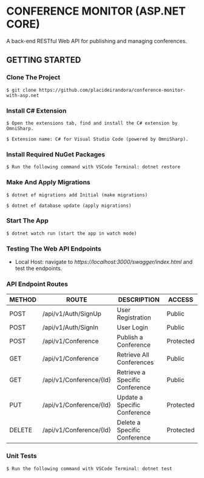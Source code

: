 # CONFERENCE MONITOR (ASP.NET CORE)
A back-end RESTful Web API for publishing and managing conferences.

## GETTING STARTED

### Clone The Project

```
$ git clone https://github.com/placideirandora/conference-monitor-with-asp.net
```

### Install C# Extension

```
$ Open the extensions tab, find and install the C# extension by OmniSharp. 
```
```
$ Extension name: C# for Visual Studio Code (powered by OmniSharp).
```

### Install Required NuGet Packages

```
$ Run the following command with VSCode Terminal: dotnet restore
```

### Make And Apply Migrations

```
$ dotnet ef migrations add Initial (make migrations)
```
```
$ dotnet ef database update (apply migrations)
```

### Start The App

```
$ dotnet watch run (start the app in watch mode)
```

### Testing The Web API Endpoints

- Local Host: navigate to *https://localhost:3000/swagger/index.html* and test the endpoints.

### API Endpoint Routes

| METHOD | ROUTE | DESCRIPTION | ACCESS |
|--------|----------------|-------------|-----------------|
|  POST  | /api/v1/Auth/SignUp | User Registration | Public |
|  POST  | /api/v1/Auth/SignIn | User Login | Public |
|  POST  | /api/v1/Conference | Publish a Conference | Protected |
|  GET  | /api/v1/Conference | Retrieve All Conferences | Public |
|  GET  | /api/v1/Conference/{Id} | Retrieve a Specific Conference | Public |
|  PUT  | /api/v1/Conference/{Id} | Update a Specific Conference | Protected |
|  DELETE | /api/v1/Conference/{Id} | Delete a Specific Conference | Protected |

### Unit Tests

```
$ Run the following command with VSCode Terminal: dotnet test
```